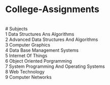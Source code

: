 # College-Assignments
<br>
# Subjects 
<br>
1 Data Structures Ans Algorithms 
<br>
2 Advanced Data Structures And Algorithms
<br>
3 Computer Graphics
<br>
4 Data Base Management Systems
<br>
5 Internet Of Things
<br>
6 Object Oriented Porgramming
<br>
7 System Programming And Operating Systems
<br>
8 Web Technology
<br>
9 Computer Networks
